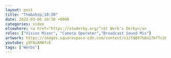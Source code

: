 ```yaml
---
layout: post
title: "The&nbsp;10:30"
date: 2022-03-06 10:30 +0000
categories: video
elsewhere: <a href="https://stwderby.org/">St Werb's Derby</a>
roles: ["Vision Mixer", "Camera Operator","Broadcast Sound Mix"]
artwork: https://images.squarespace-cdn.com/content/v1/59897b0a17bffc269e4fec9b/1575027689741-23EFSM1EWOSUABC1BZVK/St+Werburgh%27s+Logo+-+White-Trans.png?format=1500w
youtube: y5FHiAKWfcE
tags: ['Werbs']
---
```

